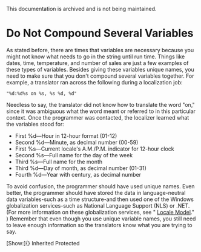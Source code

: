 This documentation is archived and is not being maintained.

# Do Not Compound Several Variables

As stated before, there are times that variables are necessary because you might not know what needs to go in the string until run time. Things like dates, time, temperature, and number of sales are just a few examples of these types of variables. Besides giving these variables unique names, you need to make sure that you don't compound several variables together. For example, a translator ran across the following during a localization job:

``` {style="FONT-FAMILY: Consolas, Courier, monospace; MARGIN-LEFT: 30px" xmlns=""}
"%d:%d%s on %s, %s %d, %d"
```

Needless to say, the translator did not know how to translate the word "on," since it was ambiguous what the word meant or referred to in this particular context. Once the programmer was contacted, the localizer learned what the variables stood for:

-   First %d—Hour in 12-hour format (01-12)
-   Second %d—Minute, as decimal number (00-59)
-   First %s—Current locale's A.M./P.M. indicator for 12-hour clock
-   Second %s—Full name for the day of the week
-   Third %s—Full name for the month
-   Third %d—Day of month, as decimal number (01-31)
-   Fourth %d—Year with century, as decimal number

To avoid confusion, the programmer should have used unique names. Even better, the programmer should have stored the data in language-neutral data variables-such as a time structure-and then used one of the Windows globalization services-such as National Language Support (NLS) or .NET. (For more information on these globalization services, see " [Locale Model](https://msdn.microsoft.com/globalization/mt662310)." ) Remember that even though you use unique variable names, you still need to leave enough information so the translators know what you are trying to say. 

[Show:]{} Inherited Protected
